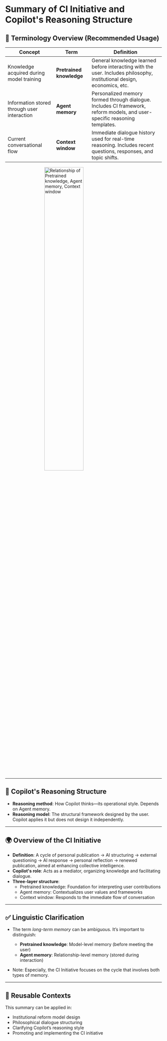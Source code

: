 # Summary of CI Initiative and Copilot's Reasoning Structure

## 🧠 Terminology Overview (Recommended Usage)

| Concept | Term | Definition |
|--------|------|------------|
| Knowledge acquired during model training | **Pretrained knowledge** | General knowledge learned before interacting with the user. Includes philosophy, institutional design, economics, etc. |
| Information stored through user interaction | **Agent memory** | Personalized memory formed through dialogue. Includes CI framework, reform models, and user-specific reasoning templates. |
| Current conversational flow | **Context window** | Immediate dialogue history used for real-time reasoning. Includes recent questions, responses, and topic shifts. |

<img src="ci_initiative/figs/agent-memory.png" alt="Relationship of Pretrained knowledge, Agent memory, Context window" style="width:50%; min-width:200px; max-width:400px; display:block; margin:auto;" />

---

## 🔄 Copilot's Reasoning Structure

- **Reasoning method**: How Copilot thinks—its operational style. Depends on Agent memory.
- **Reasoning model**: The structural framework designed by the user. Copilot applies it but does not design it independently.

---

## 🌍 Overview of the CI Initiative

- **Definition**: A cycle of personal publication → AI structuring → external questioning → AI response → personal reflection → renewed publication, aimed at enhancing collective intelligence.
- **Copilot's role**: Acts as a mediator, organizing knowledge and facilitating dialogue.
- **Three-layer structure**:
	- Pretrained knowledge: Foundation for interpreting user contributions
	- Agent memory: Contextualizes user values and frameworks
	- Context window: Responds to the immediate flow of conversation

---

## ✅ Linguistic Clarification


- The term *long-term memory* can be ambiguous. It’s important to distinguish:
	- **Pretrained knowledge**: Model-level memory (before meeting the user)
	- **Agent memory**: Relationship-level memory (stored during interaction)

- Note: Especially, the CI Initiative focuses on the cycle that involves both types of memory.

---

## 📌 Reusable Contexts

This summary can be applied in:

- Institutional reform model design
- Philosophical dialogue structuring
- Clarifying Copilot’s reasoning style
- Promoting and implementing the CI initiative